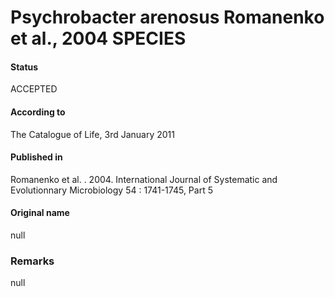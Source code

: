 Psychrobacter arenosus Romanenko et al., 2004 SPECIES
=======

#### Status
ACCEPTED

#### According to
The Catalogue of Life, 3rd January 2011

#### Published in
Romanenko et al. . 2004. International Journal of Systematic and Evolutionnary Microbiology 54 : 1741-1745, Part 5

#### Original name
null

### Remarks
null